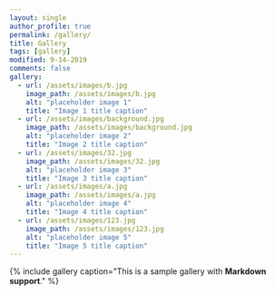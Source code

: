 ```yaml
---
layout: single
author_profile: true
permalink: /gallery/
title: Gallery
tags: [gallery]
modified: 9-14-2019
comments: false
gallery:
  - url: /assets/images/b.jpg
    image_path: /assets/images/b.jpg
    alt: "placeholder image 1"
    title: "Image 1 title caption"
  - url: /assets/images/background.jpg
    image_path: /assets/images/background.jpg
    alt: "placeholder image 2"
    title: "Image 2 title caption"
  - url: /assets/images/32.jpg
    image_path: /assets/images/32.jpg
    alt: "placeholder image 3"
    title: "Image 3 title caption"  
  - url: /assets/images/a.jpg
    image_path: /assets/images/a.jpg
    alt: "placeholder image 4"
    title: "Image 4 title caption"
  - url: /assets/images/123.jpg
    image_path: /assets/images/123.jpg
    alt: "placeholder image 5"
    title: "Image 5 title caption"    
---
```


{% include gallery caption="This is a sample gallery with **Markdown support**." %}


